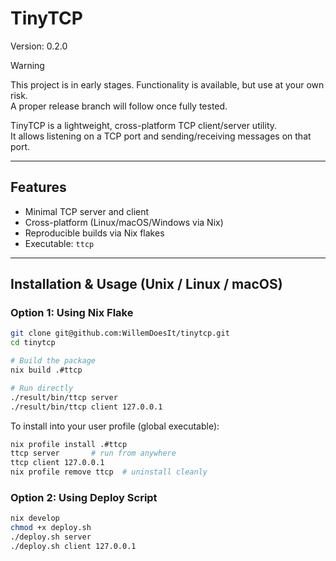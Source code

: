 # TinyTCP
Version: 0.2.0

> [!WARNING]
> This project is in early stages. Functionality is available, but use at your own risk.  
> A proper release branch will follow once fully tested.

TinyTCP is a lightweight, cross-platform TCP client/server utility.  
It allows listening on a TCP port and sending/receiving messages on that port.  

---

## Features

- Minimal TCP server and client
- Cross-platform (Linux/macOS/Windows via Nix)
- Reproducible builds via Nix flakes
- Executable: `ttcp`

---

## Installation & Usage (Unix / Linux / macOS)

### Option 1: Using Nix Flake

```bash
git clone git@github.com:WillemDoesIt/tinytcp.git
cd tinytcp

# Build the package
nix build .#ttcp

# Run directly
./result/bin/ttcp server
./result/bin/ttcp client 127.0.0.1
````

To install into your user profile (global executable):

```bash
nix profile install .#ttcp
ttcp server       # run from anywhere
ttcp client 127.0.0.1
nix profile remove ttcp  # uninstall cleanly
```

### Option 2: Using Deploy Script

```bash
nix develop
chmod +x deploy.sh
./deploy.sh server
./deploy.sh client 127.0.0.1
```
